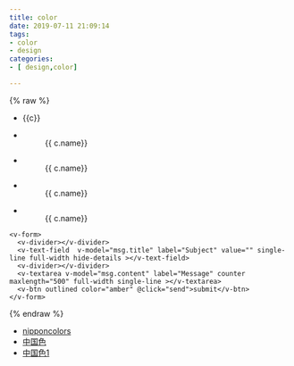 ```yaml
---
title: color
date: 2019-07-11 21:09:14
tags: 
- color
- design
categories:
- [ design,color]

---
```



{% raw %}

<link href="/css/color.css" type="text/css" rel="stylesheet">
<style>

</style>

<section class="color-wrapper grid">
    <figure id="rgb-container"> </figure>
    <figure id="color-name-container" class="grid">
        <span id="current_color" class="color-name"></span> 
        <span id="current_pinyin" class="color-name"></span> 
        <span id="current_hex" class="color-name"></span> 
    </figure>
    <figure id="cmyk-container"> </figure>
    <figure id="color-container"> </figure>
</section>



<section id="app">
  <v-layout row wrap>
      <v-flex xs12 sm4 md4>
      
  <ul class="grid-7 search-list">
    <li v-for="c in cat" @click="search(c)" class='color-name search'>{{c}}</li>
  </ul>
      </v-flex>
  </v-layout>
  <ul class="grid-7 color-list">
    <li v-for="c in color" class="card cp" :title="c.name"  :data-clipboard-text="JSON.stringify(c)">
                <dl class="front" :style="[c]">
                    <dt><img src=""  alt=""/></dt>
                    <dd class="color-name">
                          {{ c.name}}
                    </dd>
                </dl>
                <div class="back">
                </div>
    </li>
  </ul>

  <v-divider></v-divider>
  <ul class="grid-7 color-list">
    <li v-for="c in color_cn1" class="card cp" :title="c.name"  :data-clipboard-text="JSON.stringify(c)">
                <dl class="front" :style="[c]">
                    <dt><img src=""  alt=""/></dt>
                    <dd class="color-name">
                          {{ c.name}}
                    </dd>
                </dl>
                <div class="back">
                </div>
    </li>
  </ul>

  <v-divider></v-divider>
  <ul class="grid-7 color-list">
    <li v-for="c in color_jp" class="card cp" :title="c.name"  :data-clipboard-text="JSON.stringify(c)">
                <dl class="front" :style="[c]">
                    <dt><img src=""  alt=""/></dt>
                    <dd class="color-name">
                          {{ c.name}}
                    </dd>
                </dl>
                <div class="back">
                </div>
    </li>
  </ul>
  <v-divider></v-divider>
  <v-divider></v-divider>
  <ul class="grid-7 color-list">
    <li v-for="c in color_jp1" class="card cp" :title="c.name"  :data-clipboard-text="JSON.stringify(c)">
                <dl class="front" :style="[c]">
                    <dt><img src=""  alt=""/></dt>
                    <dd class="color-name">
                          {{ c.name}}
                    </dd>
                </dl>
                <div class="back">
                </div>
    </li>
  </ul>
  <v-divider></v-divider>

    <v-form>
      <v-divider></v-divider>
      <v-text-field  v-model="msg.title" label="Subject" value="" single-line full-width hide-details ></v-text-field> 
      <v-divider></v-divider>
      <v-textarea v-model="msg.content" label="Message" counter maxlength="500" full-width single-line ></v-textarea>
      <v-btn outlined color="amber" @click="send">submit</v-btn>
    </v-form>
  <v-divider></v-divider>
</section>

<section id="ttt" > </section>
<!--script src="/js/color.js"  ></script-->
<script src="/js/color/color-index.js"  type="module"></script>
<script > </script >


{% endraw %}



+   [nipponcolors][1]
+   [中国色][2] 
+   [中国色1][3]

[1]: http://nipponcolors.com/        "nipponcolors"
[2]: http://zhongguose.com/  "中国色"
[3]: https://color.uisdc.com/  "中国色"

